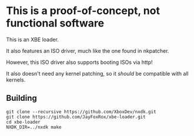 # This is a proof-of-concept, not functional software

This is an XBE loader.

It also features an ISO driver, much like the one found in nkpatcher.

However, this ISO driver also supports booting ISOs via http!

It also doesn't need any kernel patching, so it *should* be compatible with all kernels.

## Building

```
git clone --recursive https://github.com/XboxDev/nxdk.git
git clone https://github.com/JayFoxRox/xbe-loader.git
cd xbe-loader
NXDK_DIR=../nxdk make
```
